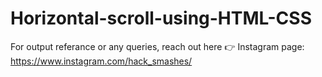 # Horizontal-scroll-using-HTML-CSS

For output referance or any queries, reach out here 👉 Instagram page: https://www.instagram.com/hack_smashes/
